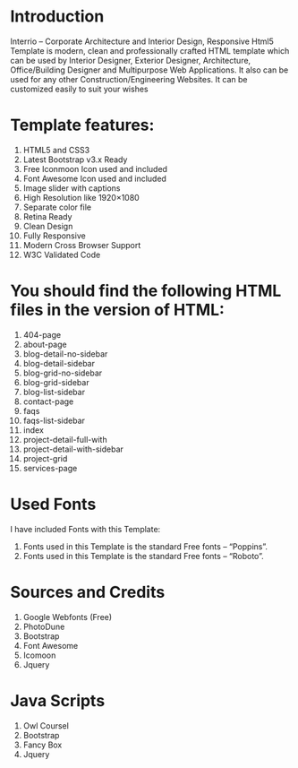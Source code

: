
# Introduction
Interrio – Corporate Architecture and Interior Design, Responsive Html5 Template is modern, clean and professionally crafted HTML template which can be used by Interior Designer, Exterior Designer, Architecture, Office/Building Designer and Multipurpose Web Applications. It also can be used for any other Construction/Engineering Websites. It can be customized easily to suit your wishes

# Template features:
1. HTML5 and CSS3
2. Latest Bootstrap v3.x Ready
3. Free Iconmoon Icon used and included
4. Font Awesome Icon used and included
5. Image slider with captions
6. High Resolution like 1920×1080
7. Separate color file
8. Retina Ready
9. Clean Design
10. Fully Responsive
11. Modern Cross Browser Support
12. W3C Validated Code

# You should find the following HTML files in the version of HTML:
1. 404-page
2. about-page
3. blog-detail-no-sidebar
4. blog-detail-sidebar
5. blog-grid-no-sidebar
6. blog-grid-sidebar
7. blog-list-sidebar
8. contact-page
9. faqs
10. faqs-list-sidebar
11. index
12. project-detail-full-with
13. project-detail-with-sidebar
14. project-grid
15. services-page

# Used Fonts
 I have included Fonts with this Template:
1. Fonts used in this Template is the standard Free fonts – “Poppins”.
2. Fonts used in this Template is the standard Free fonts – “Roboto”.

# Sources and Credits
1. Google Webfonts (Free)
2. PhotoDune
3. Bootstrap
4. Font Awesome
5. Icomoon
6. Jquery

# Java Scripts
1. Owl Coursel
2. Bootstrap
3. Fancy Box
4. Jquery
